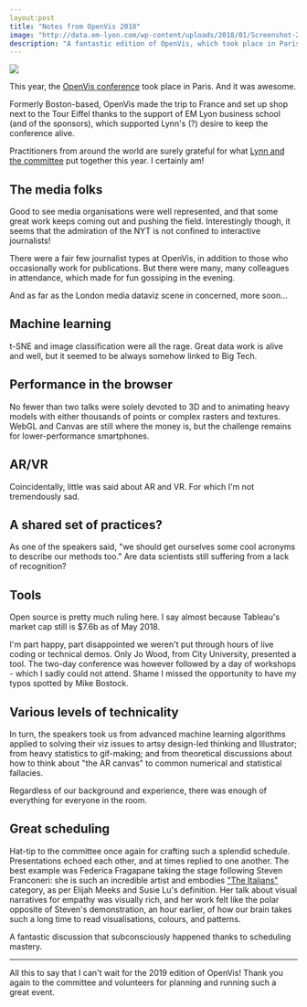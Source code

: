 ```yaml
---
layout:post
title: "Notes from OpenVis 2018"
image: "http://data.em-lyon.com/wp-content/uploads/2018/01/Screenshot-2018-01-23-11.13.54.png"
description: "A fantastic edition of OpenVis, which took place in Paris. Machine learning, design, and WebGL galore were on the schedule."
---
```


![](http://data.em-lyon.com/wp-content/uploads/2018/01/Screenshot-2018-01-23-11.13.54.png)

This year, the [OpenVis conference](http://www.openvisconf.com/) took place in Paris. And it was awesome.

Formerly Boston-based, OpenVis made the trip to France and set up shop next to the Tour Eiffel thanks to the support of EM Lyon business school (and of the sponsors), which supported Lynn's (?) desire to keep the conference alive.

Practitioners from around the world are surely grateful for what [Lynn and the committee](http://www.openvisconf.com/#program-committee) put together this year. I certainly am!



## The media folks

Good to see media organisations were well represented, and that some great work keeps coming out and pushing the field. Interestingly though, it seems that the admiration of the NYT is not confined to interactive journalists!

There were a fair few journalist types at OpenVis, in addition to those who occasionally work for publications. But there were many, many colleagues in attendance, which made for fun gossiping in the evening.

And as far as the London media dataviz scene in concerned, more soon&#x2026;



## Machine learning

t-SNE and image classification were all the rage. Great data work is alive and well, but it seemed to be always somehow linked to Big Tech.



## Performance in the browser

No fewer than two talks were solely devoted to 3D and to animating heavy models with either thousands of points or complex rasters and textures. WebGL and Canvas are still where the money is, but the challenge remains for lower-performance smartphones.



## AR/VR

Coincidentally, little was said about AR and VR. For which I'm not tremendously sad. 



## A shared set of practices?

As one of the speakers said, "we should get ourselves some cool acronyms to describe our methods too." Are data scientists still suffering from a lack of recognition?



## Tools

Open source is pretty much ruling here. I say <span class="underline">almost</span> because Tableau's market cap still is $7.6b as of May 2018.

I'm part happy, part disappointed we weren't put through hours of live coding or technical demos. Only Jo Wood, from City University, presented a tool. The two-day conference was however followed by a day of workshops - which I sadly could not attend. Shame I missed the opportunity to have my typos spotted by Mike Bostock.



## Various levels of technicality

In turn, the speakers took us from advanced machine learning algorithms applied to solving their viz issues to artsy design-led thinking and Illustrator; from heavy statistics to gif-making; and from theoretical discussions about how to think about "the AR canvas" to common numerical and statistical fallacies.

Regardless of our background and experience, there was enough of everything for everyone in the room.



## Great scheduling

Hat-tip to the committee once again for crafting such a splendid schedule. Presentations echoed each other, and at times replied to one another. The best example was Federica Fragapane taking the stage following Steven Franconeri: she is such an incredible artist and embodies ["The Italians"](https://medium.com/visualizing-the-field/the-7-kinds-of-data-visualization-people-9964e80443a7) category, as per Elijah Meeks and Susie Lu's definition. Her talk about visual narratives for empathy was visually rich, and her work felt like the polar opposite of Steven's demonstration, an hour earlier, of how our brain takes such a long time to read visualisations, colours, and patterns.

A fantastic discussion that subconsciously happened thanks to scheduling mastery.


---

All this to say that I can't wait for the 2019 edition of OpenVis! Thank you again to the committee and volunteers for planning and running such a great event.
